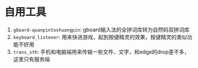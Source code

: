 # 自用工具

1. `gboard-quanpintoshuangpin`: gboard输入法的全拼词库转为自然码双拼词库  
2. `keyboard_listener`: 用来快进游戏，起到按键精灵的效果，按键精灵的类似功能不好用
3. `trans_sth`: 手机和电脑端用来传输一些文件、文字，和edge的drop差不多，这里只有服务端  
